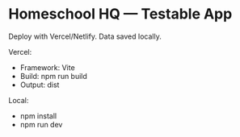 # Homeschool HQ — Testable App
Deploy with Vercel/Netlify. Data saved locally.

Vercel:
- Framework: Vite
- Build: npm run build
- Output: dist

Local:
- npm install
- npm run dev
